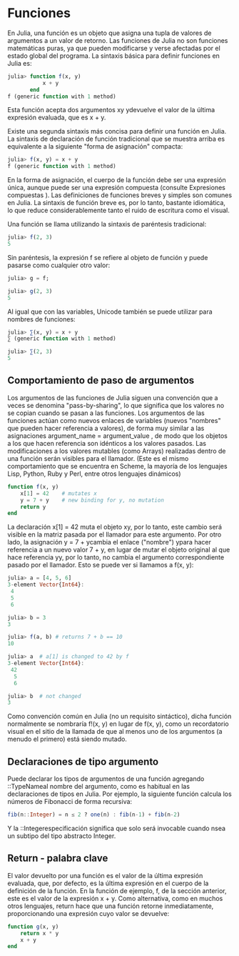 # Funciones

En Julia, una función es un objeto que asigna una tupla de valores de argumentos a un valor de retorno. Las funciones de Julia no son funciones matemáticas puras, ya que pueden modificarse y verse afectadas por el estado global del programa. La sintaxis básica para definir funciones en Julia es:
```Julia
julia> function f(x, y)
           x + y
       end
f (generic function with 1 method)
```
Esta función acepta dos argumentos xy ydevuelve el valor de la última expresión evaluada, que es x + y.

Existe una segunda sintaxis más concisa para definir una función en Julia. La sintaxis de declaración de 
función tradicional que se muestra arriba es equivalente a la siguiente "forma de asignación" compacta:
```Julia
julia> f(x, y) = x + y
f (generic function with 1 method)
```

En la forma de asignación, el cuerpo de la función debe ser una expresión única, aunque puede ser una expresión compuesta (consulte Expresiones compuestas ). Las definiciones de funciones breves y simples son comunes en Julia. La sintaxis de función breve es, por lo tanto, bastante idiomática, lo que reduce considerablemente tanto el ruido de escritura como el visual.

Una función se llama utilizando la sintaxis de paréntesis tradicional:
```Julia
julia> f(2, 3)
5
```
Sin paréntesis, la expresión f se refiere al objeto de función y puede pasarse como cualquier otro valor:
```Julia
julia> g = f;

julia> g(2, 3)
5
```
Al igual que con las variables, Unicode también se puede utilizar para nombres de funciones:
```Julia
julia> ∑(x, y) = x + y
∑ (generic function with 1 method)

julia> ∑(2, 3)
5
```

## Comportamiento de paso de argumentos

Los argumentos de las funciones de Julia siguen una convención que a veces se denomina "pass-by-sharing", lo que significa que los valores no se copian cuando se pasan a las funciones. Los argumentos de las funciones actúan como nuevos enlaces de variables (nuevos "nombres" que pueden hacer referencia a valores), de forma muy similar a las asignaciones argument_name = argument_value , de modo que los objetos a los que hacen referencia son idénticos a los valores pasados. Las modificaciones a los valores mutables (como Arrays) realizadas dentro de una función serán visibles para el llamador. (Este es el mismo comportamiento que se encuentra en Scheme, la mayoría de los lenguajes Lisp, Python, Ruby y Perl, entre otros lenguajes dinámicos)
```Julia
function f(x, y)
    x[1] = 42    # mutates x
    y = 7 + y    # new binding for y, no mutation
    return y
end
```
La declaración x[1] = 42 muta el objeto xy, por lo tanto, este cambio será visible en la matriz pasada por el llamador para este argumento. Por otro lado, la asignación y = 7 + ycambia el enlace ("nombre") ypara hacer referencia a un nuevo valor 7 + y, en lugar de mutar el objeto original al que hace referencia yy, por lo tanto, no cambia el argumento correspondiente pasado por el llamador. Esto se puede ver si llamamos a f(x, y):
```Julia
julia> a = [4, 5, 6]
3-element Vector{Int64}:
 4
 5
 6

julia> b = 3
3

julia> f(a, b) # returns 7 + b == 10
10

julia> a  # a[1] is changed to 42 by f
3-element Vector{Int64}:
 42
  5
  6

julia> b  # not changed
3
```
Como convención común en Julia (no un requisito sintáctico), dicha función normalmente se nombraría f!(x, y) en lugar de f(x, y), como un recordatorio visual en el sitio de la llamada de que al menos uno de los argumentos (a menudo el primero) está siendo mutado.

## Declaraciones de tipo argumento

Puede declarar los tipos de argumentos de una función agregando ::TypeNameal nombre del argumento, como es habitual en las declaraciones de tipos en Julia. Por ejemplo, la siguiente función calcula los números de Fibonacci de forma recursiva:

```Julia
fib(n::Integer) = n ≤ 2 ? one(n) : fib(n-1) + fib(n-2)
```
Y la ::Integerespecificación significa que solo será invocable cuando nsea un subtipo del tipo abstracto Integer.

## Return - palabra clave
El valor devuelto por una función es el valor de la última expresión evaluada, que, por defecto, es la última expresión en el cuerpo de la definición de la función. En la función de ejemplo, f, de la sección anterior, este es el valor de la expresión x + y. Como alternativa, como en muchos otros lenguajes, return hace que una función retorne inmediatamente, proporcionando una expresión cuyo valor se devuelve:
```Julia
function g(x, y)
    return x * y
    x + y
end
```
